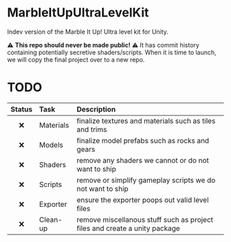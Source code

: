 # MarbleItUpUltraLevelKit

Indev version of the Marble It Up! Ultra level kit for Unity.

⚠ **This repo should never be made public!** ⚠ It has commit history containing potentially secretive shaders/scripts. When it is time to launch, we will copy the final project over to a new repo.

# TODO
| Status | Task     | Description                                             |
| :---: | :---      | :---                                                    |
| ❌ | Materials   | finalize textures and materials such as tiles and trims |
| ❌ | Models      | finalize model prefabs such as rocks and gears |
| ❌ | Shaders     | remove any shaders we cannot or do not want to ship |
| ❌ | Scripts     | remove or simplify gameplay scripts we do not want to ship |
| ❌ | Exporter    | ensure the exporter poops out valid level files |
| ❌ | Clean-up    | remove miscellanous stuff such as project files and create a unity package |
